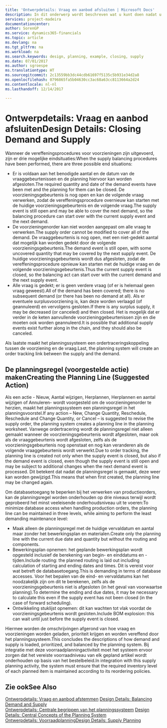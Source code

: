 ```yaml
---
title: 'Ontwerpdetails: Vraag en aanbod afsluiten | Microsoft Docs'
description: In dit onderwerp wordt beschreven wat u kunt doen nadat u vereffeningsprocedures hebt uitgevoerd.
services: project-madeira
documentationcenter: 
author: SorenGP
ms.service: dynamics365-financials
ms.topic: article
ms.devlang: na
ms.tgt_pltfrm: na
ms.workload: na
ms.search.keywords: design, planning, example, closing, supply
ms.date: 07/01/2017
ms.author: sgroespe
ms.translationtype: HT
ms.sourcegitcommit: 2c13559bb3dc44cdb61697f5135c5b931e34d2a8
ms.openlocfilehash: 0796865fa5b04630cc3ac68a63cc8113664a2d24
ms.contentlocale: nl-nl
ms.lasthandoff: 12/14/2017

---
```

# <a name="design-details-closing-demand-and-supply"></a><span data-ttu-id="aa102-103">Ontwerpdetails: Vraag en aanbod afsluiten</span><span class="sxs-lookup"><span data-stu-id="aa102-103">Design Details: Closing Demand and Supply</span></span>
<span data-ttu-id="aa102-104">Wanneer de vereffeningsprocedures voor voorzieningen zijn uitgevoerd, zijn er drie mogelijke eindsituaties:</span><span class="sxs-lookup"><span data-stu-id="aa102-104">When the supply balancing procedures have been performed, there are three possible end situations:</span></span>  
  
* <span data-ttu-id="aa102-105">Er is voldaan aan het benodigde aantal en de datum van de vraaggebeurtenissen en de planning hiervoor kan worden afgesloten.</span><span class="sxs-lookup"><span data-stu-id="aa102-105">The required quantity and date of the demand events have been met and the planning for them can be closed.</span></span> <span data-ttu-id="aa102-106">De voorzieningsgebeurtenis is nog open en kan de volgende vraag verwerken, zodat de vereffeningsprocedure overnieuw kan starten met de huidige voorzieningsgebeurtenis en de volgende vraag.</span><span class="sxs-lookup"><span data-stu-id="aa102-106">The supply event is still open and may be able to cover the next demand, so the balancing procedure can start over with the current supply event and the next demand.</span></span>  
* <span data-ttu-id="aa102-107">De voorzieningenorder kan niet worden aangepast om alle vraag te verwerken.</span><span class="sxs-lookup"><span data-stu-id="aa102-107">The supply order cannot be modified to cover all of the demand.</span></span> <span data-ttu-id="aa102-108">De vraaggebeurtenis is nog open, met een niet-gedekt aantal dat mogelijk kan worden gedekt door de volgende voorzieningsgebeurtenis.</span><span class="sxs-lookup"><span data-stu-id="aa102-108">The demand event is still open, with some uncovered quantity that may be covered by the next supply event.</span></span> <span data-ttu-id="aa102-109">De huidige voorzieningsgebeurtenis wordt dus afgesloten, zodat de vereffeningsprocedure opnieuw kan starten met de huidige vraag en de volgende voorzieningsgebeurtenis.</span><span class="sxs-lookup"><span data-stu-id="aa102-109">Thus the current supply event is closed, so the balancing act can start over with the current demand and the next supply event.</span></span>  
* <span data-ttu-id="aa102-110">Alle vraag is gedekt; er is geen verdere vraag (of er is helemaal geen vraag geweest).</span><span class="sxs-lookup"><span data-stu-id="aa102-110">All of the demand has been covered; there is no subsequent demand (or there has been no demand at all).</span></span> <span data-ttu-id="aa102-111">Als er eventuele surplusvoorziening is, kan deze worden verlaagd (of geannuleerd) en vervolgens gesloten.</span><span class="sxs-lookup"><span data-stu-id="aa102-111">If there is any surplus supply, it may be decreased (or canceled) and then closed.</span></span> <span data-ttu-id="aa102-112">Het is mogelijk dat er verder in de keten aanvullende voorzieninggebeurtenissen zijn en die moeten ook worden geannuleerd.</span><span class="sxs-lookup"><span data-stu-id="aa102-112">It is possible that additional supply events exist further along in the chain, and they should also be canceled.</span></span>  
  
<span data-ttu-id="aa102-113">Als laatste maakt het planningssysteem een ordertraceringskoppeling tussen de voorziening en de vraag.</span><span class="sxs-lookup"><span data-stu-id="aa102-113">Last, the planning system will create an order tracking link between the supply and the demand.</span></span>  
  
## <a name="creating-the-planning-line-suggested-action"></a><span data-ttu-id="aa102-114">De planningsregel (voorgestelde actie) maken</span><span class="sxs-lookup"><span data-stu-id="aa102-114">Creating the Planning Line (Suggested Action)</span></span>  
<span data-ttu-id="aa102-115">Als een actie - Nieuw, Aantal wijzigen, Herplannen, Herplannen en aantal wijzigen of Annuleren- wordt voorgesteld om de voorzieningenorder te herzien, maakt het planningssysteem een planningsregel in het planningsvoorstel.</span><span class="sxs-lookup"><span data-stu-id="aa102-115">If any action – New, Change Quantity, Reschedule, Reschedule and Change Quantity, or Cancel – is suggested to revise the supply order, the planning system creates a planning line in the planning worksheet.</span></span> <span data-ttu-id="aa102-116">Vanwege ordertracering wordt de planningsregel niet alleen gemaakt wanneer de voorzieningsgebeurtenis wordt afgesloten, maar ook als de vraaggebeurtenis wordt afgesloten, zelfs als de voorzieningsgebeurtenis nog openstaat en nog kan veranderen als de volgende vraaggebeurtenis wordt verwerkt.</span><span class="sxs-lookup"><span data-stu-id="aa102-116">Due to order tracking, the planning line is created not only when the supply event is closed, but also if the demand event is closed, even though the supply event is still open and may be subject to additional changes when the next demand event is processed.</span></span> <span data-ttu-id="aa102-117">Dit betekent dat nadat de planningsregel is gemaakt, deze weer kan worden gewijzigd.</span><span class="sxs-lookup"><span data-stu-id="aa102-117">This means that when first created, the planning line may be changed again.</span></span>  
  
<span data-ttu-id="aa102-118">Om databasetoegang te beperken bij het verwerken van productieorders, kan de planningsregel worden onderhouden op drie niveaus terwijl wordt geprobeerd het minst veeleisende onderhoudsniveau uit te voeren:</span><span class="sxs-lookup"><span data-stu-id="aa102-118">To minimize database access when handling production orders, the planning line can be maintained in three levels, while aiming to perform the least demanding maintenance level:</span></span>  
  
* <span data-ttu-id="aa102-119">Maak alleen de planningsregel met de huidige vervaldatum en aantal maar zonder het bewerkingsplan en materialen.</span><span class="sxs-lookup"><span data-stu-id="aa102-119">Create only the planning line with the current due date and quantity but without the routing and components.</span></span>  
* <span data-ttu-id="aa102-120">Bewerkingsplan opnemen: het geplande bewerkingsplan wordt opgesteld inclusief de berekening van begin- en einddatums en -tijden.</span><span class="sxs-lookup"><span data-stu-id="aa102-120">Include routing: the planned routing is laid out including calculation of starting and ending dates and times.</span></span> <span data-ttu-id="aa102-121">Dit is vereist voor wat betreft de databasetoegang.</span><span class="sxs-lookup"><span data-stu-id="aa102-121">This is demanding in terms of database accesses.</span></span> <span data-ttu-id="aa102-122">Voor het bepalen van de eind- en vervaldatums kan het noodzakelijk zijn om dit te berekenen, zelfs als de voorzieningsgebeurtenis niet is afgesloten (in het geval van voorwaartse planning).</span><span class="sxs-lookup"><span data-stu-id="aa102-122">To determine the ending and due dates, it may be necessary to calculate this even if the supply event has not been closed (in the case of forward scheduling).</span></span>  
* <span data-ttu-id="aa102-123">Ontwikkeling stuklijst opnemen: dit kan wachten tot vlak voordat de voorzieningsgebeurtenis wordt gesloten.</span><span class="sxs-lookup"><span data-stu-id="aa102-123">Include BOM explosion: this can wait until just before the supply event is closed.</span></span>  
  
<span data-ttu-id="aa102-124">Hiermee worden de omschrijvingen afgerond van hoe vraag en voorzieningen worden geladen, prioriteit krijgen en worden vereffend door het planningssysteem.</span><span class="sxs-lookup"><span data-stu-id="aa102-124">This concludes the descriptions of how demand and supply is loaded, prioritized, and balanced by the planning system.</span></span> <span data-ttu-id="aa102-125">Bij integratie met deze voorraadplanningactiviteit moet het systeem ervoor zorgen dat het vereiste voorraadniveau van elk gepland artikel wordt onderhouden op basis van het bestelbeleid.</span><span class="sxs-lookup"><span data-stu-id="aa102-125">In integration with this supply planning activity, the system must ensure that the required inventory level of each planned item is maintained according to its reordering policies.</span></span>  
  
## <a name="see-also"></a><span data-ttu-id="aa102-126">Zie ook</span><span class="sxs-lookup"><span data-stu-id="aa102-126">See Also</span></span>  
<span data-ttu-id="aa102-127">[Ontwerpdetails: Vraag en aanbod afstemmen](design-details-balancing-demand-and-supply.md) </span><span class="sxs-lookup"><span data-stu-id="aa102-127">[Design Details: Balancing Demand and Supply](design-details-balancing-demand-and-supply.md) </span></span>  
<span data-ttu-id="aa102-128">[Ontwerpdetails: Centrale begrippen van het planningssysteem](design-details-central-concepts-of-the-planning-system.md) </span><span class="sxs-lookup"><span data-stu-id="aa102-128">[Design Details: Central Concepts of the Planning System](design-details-central-concepts-of-the-planning-system.md) </span></span>  
[<span data-ttu-id="aa102-129">Ontwerpdetails: Voorraadplanning</span><span class="sxs-lookup"><span data-stu-id="aa102-129">Design Details: Supply Planning</span></span>](design-details-supply-planning.md)
